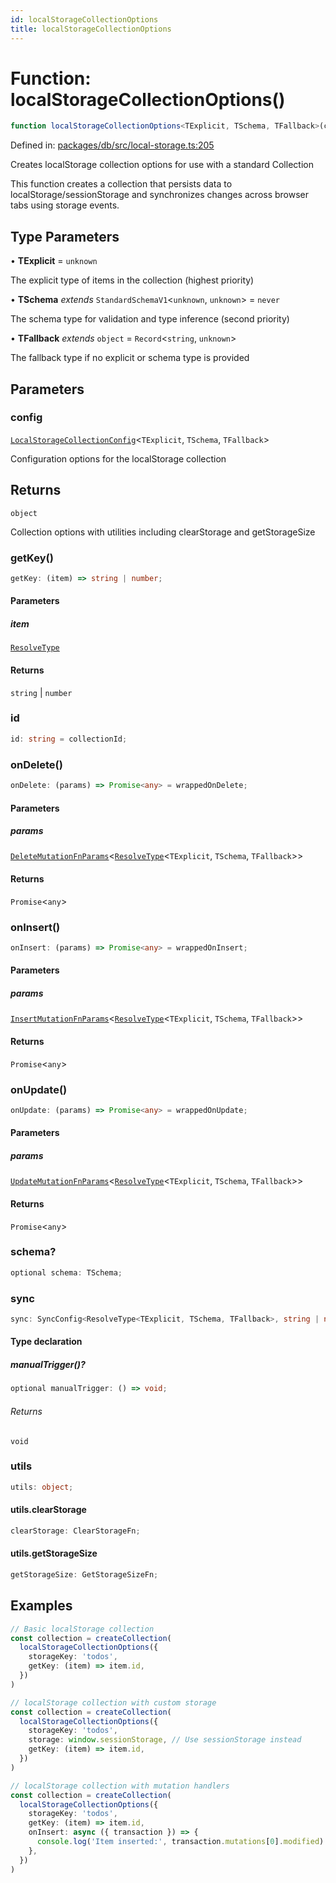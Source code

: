 ```yaml
---
id: localStorageCollectionOptions
title: localStorageCollectionOptions
---
```


<!-- DO NOT EDIT: this page is autogenerated from the type comments -->

# Function: localStorageCollectionOptions()

```ts
function localStorageCollectionOptions<TExplicit, TSchema, TFallback>(config): object
```

Defined in: [packages/db/src/local-storage.ts:205](https://github.com/TanStack/db/blob/main/packages/db/src/local-storage.ts#L205)

Creates localStorage collection options for use with a standard Collection

This function creates a collection that persists data to localStorage/sessionStorage
and synchronizes changes across browser tabs using storage events.

## Type Parameters

• **TExplicit** = `unknown`

The explicit type of items in the collection (highest priority)

• **TSchema** *extends* `StandardSchemaV1`\<`unknown`, `unknown`\> = `never`

The schema type for validation and type inference (second priority)

• **TFallback** *extends* `object` = `Record`\<`string`, `unknown`\>

The fallback type if no explicit or schema type is provided

## Parameters

### config

[`LocalStorageCollectionConfig`](../../interfaces/localstoragecollectionconfig.md)\<`TExplicit`, `TSchema`, `TFallback`\>

Configuration options for the localStorage collection

## Returns

`object`

Collection options with utilities including clearStorage and getStorageSize

### getKey()

```ts
getKey: (item) => string | number;
```

#### Parameters

##### item

[`ResolveType`](../../type-aliases/resolvetype.md)

#### Returns

`string` \| `number`

### id

```ts
id: string = collectionId;
```

### onDelete()

```ts
onDelete: (params) => Promise<any> = wrappedOnDelete;
```

#### Parameters

##### params

[`DeleteMutationFnParams`](../../type-aliases/deletemutationfnparams.md)\<[`ResolveType`](../../type-aliases/resolvetype.md)\<`TExplicit`, `TSchema`, `TFallback`\>\>

#### Returns

`Promise`\<`any`\>

### onInsert()

```ts
onInsert: (params) => Promise<any> = wrappedOnInsert;
```

#### Parameters

##### params

[`InsertMutationFnParams`](../../type-aliases/insertmutationfnparams.md)\<[`ResolveType`](../../type-aliases/resolvetype.md)\<`TExplicit`, `TSchema`, `TFallback`\>\>

#### Returns

`Promise`\<`any`\>

### onUpdate()

```ts
onUpdate: (params) => Promise<any> = wrappedOnUpdate;
```

#### Parameters

##### params

[`UpdateMutationFnParams`](../../type-aliases/updatemutationfnparams.md)\<[`ResolveType`](../../type-aliases/resolvetype.md)\<`TExplicit`, `TSchema`, `TFallback`\>\>

#### Returns

`Promise`\<`any`\>

### schema?

```ts
optional schema: TSchema;
```

### sync

```ts
sync: SyncConfig<ResolveType<TExplicit, TSchema, TFallback>, string | number> & object;
```

#### Type declaration

##### manualTrigger()?

```ts
optional manualTrigger: () => void;
```

###### Returns

`void`

### utils

```ts
utils: object;
```

#### utils.clearStorage

```ts
clearStorage: ClearStorageFn;
```

#### utils.getStorageSize

```ts
getStorageSize: GetStorageSizeFn;
```

## Examples

```ts
// Basic localStorage collection
const collection = createCollection(
  localStorageCollectionOptions({
    storageKey: 'todos',
    getKey: (item) => item.id,
  })
)
```

```ts
// localStorage collection with custom storage
const collection = createCollection(
  localStorageCollectionOptions({
    storageKey: 'todos',
    storage: window.sessionStorage, // Use sessionStorage instead
    getKey: (item) => item.id,
  })
)
```

```ts
// localStorage collection with mutation handlers
const collection = createCollection(
  localStorageCollectionOptions({
    storageKey: 'todos',
    getKey: (item) => item.id,
    onInsert: async ({ transaction }) => {
      console.log('Item inserted:', transaction.mutations[0].modified)
    },
  })
)
```
